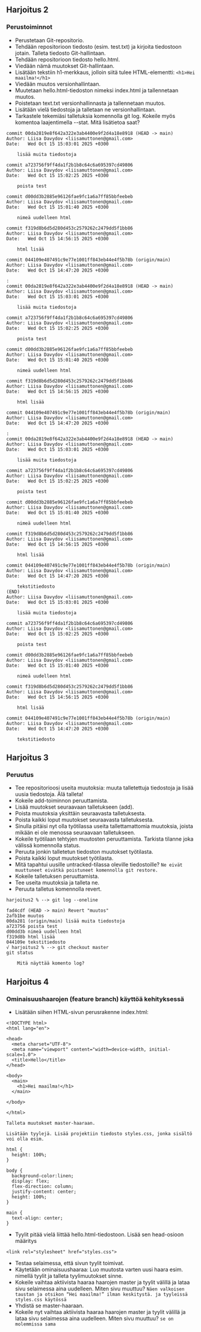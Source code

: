 ## Harjoitus 2
### Perustoiminnot
- Perustetaan Git-repositorio.
- Tehdään repositorioon tiedosto (esim. test.txt) ja kirjoita tiedostoon jotain. Talleta tiedosto Git-hallintaan.
- Tehdään repositorioon tiedosto hello.html.
- Viedään nämä muutokset Git-hallintaan.
- Lisätään tekstiin h1-merkkaus, jolloin siitä tulee HTML-elementti:
```<h1>Hei maailma!</h1>```
- Viedään muutos versionhallintaan.
- Muutetaan hello.html-tiedoston nimeksi index.html ja tallennetaan muutos.
- Poistetaan text.txt versionhallinnasta ja tallennetaan muutos. 
- Lisätään vielä tiedostoja ja talletaan ne versionhallintaan.
- Tarkastele tekemiäsi talletuksia komennolla git log. Kokeile myös komentoa laajentimella --stat. Mitä lisätietoa saat?

```
commit 00da2819e8f642a322e3ab4400e9f2d4a18e8918 (HEAD -> main)
Author: Liisa Davydov <liisamuttonen@gmail.com>
Date:   Wed Oct 15 15:03:01 2025 +0300

    lisää muita tiedostoja

commit a723756f9ff4da1f2b1b8c64c6a695397cd49806
Author: Liisa Davydov <liisamuttonen@gmail.com>
Date:   Wed Oct 15 15:02:25 2025 +0300

    poista test

commit d00dd3b2885e96126fae9fc1a6a7ff85bbfeebeb
Author: Liisa Davydov <liisamuttonen@gmail.com>
Date:   Wed Oct 15 15:01:40 2025 +0300

    nimeä uudelleen html

commit f319d8b6d5d280d453c2579262c2479dd5f1bb86
Author: Liisa Davydov <liisamuttonen@gmail.com>
Date:   Wed Oct 15 14:56:15 2025 +0300

    html lisää

commit 044109e407491c9e77e1001ff843eb44e4f5b78b (origin/main)
Author: Liisa Davydov <liisamuttonen@gmail.com>
Date:   Wed Oct 15 14:47:20 2025 +0300

:
commit 00da2819e8f642a322e3ab4400e9f2d4a18e8918 (HEAD -> main)
Author: Liisa Davydov <liisamuttonen@gmail.com>
Date:   Wed Oct 15 15:03:01 2025 +0300

    lisää muita tiedostoja

commit a723756f9ff4da1f2b1b8c64c6a695397cd49806
Author: Liisa Davydov <liisamuttonen@gmail.com>
Date:   Wed Oct 15 15:02:25 2025 +0300

    poista test

commit d00dd3b2885e96126fae9fc1a6a7ff85bbfeebeb
Author: Liisa Davydov <liisamuttonen@gmail.com>
Date:   Wed Oct 15 15:01:40 2025 +0300

    nimeä uudelleen html

commit f319d8b6d5d280d453c2579262c2479dd5f1bb86
Author: Liisa Davydov <liisamuttonen@gmail.com>
Date:   Wed Oct 15 14:56:15 2025 +0300

    html lisää

commit 044109e407491c9e77e1001ff843eb44e4f5b78b (origin/main)
Author: Liisa Davydov <liisamuttonen@gmail.com>
Date:   Wed Oct 15 14:47:20 2025 +0300

:
commit 00da2819e8f642a322e3ab4400e9f2d4a18e8918 (HEAD -> main)
Author: Liisa Davydov <liisamuttonen@gmail.com>
Date:   Wed Oct 15 15:03:01 2025 +0300

    lisää muita tiedostoja

commit a723756f9ff4da1f2b1b8c64c6a695397cd49806
Author: Liisa Davydov <liisamuttonen@gmail.com>
Date:   Wed Oct 15 15:02:25 2025 +0300

    poista test

commit d00dd3b2885e96126fae9fc1a6a7ff85bbfeebeb
Author: Liisa Davydov <liisamuttonen@gmail.com>
Date:   Wed Oct 15 15:01:40 2025 +0300

    nimeä uudelleen html

commit f319d8b6d5d280d453c2579262c2479dd5f1bb86
Author: Liisa Davydov <liisamuttonen@gmail.com>
Date:   Wed Oct 15 14:56:15 2025 +0300

    html lisää

commit 044109e407491c9e77e1001ff843eb44e4f5b78b (origin/main)
Author: Liisa Davydov <liisamuttonen@gmail.com>
Date:   Wed Oct 15 14:47:20 2025 +0300

    tekstitiedosto
(END)
Author: Liisa Davydov <liisamuttonen@gmail.com>
Date:   Wed Oct 15 15:03:01 2025 +0300

    lisää muita tiedostoja

commit a723756f9ff4da1f2b1b8c64c6a695397cd49806
Author: Liisa Davydov <liisamuttonen@gmail.com>
Date:   Wed Oct 15 15:02:25 2025 +0300

    poista test

commit d00dd3b2885e96126fae9fc1a6a7ff85bbfeebeb
Author: Liisa Davydov <liisamuttonen@gmail.com>
Date:   Wed Oct 15 15:01:40 2025 +0300

    nimeä uudelleen html

commit f319d8b6d5d280d453c2579262c2479dd5f1bb86
Author: Liisa Davydov <liisamuttonen@gmail.com>
Date:   Wed Oct 15 14:56:15 2025 +0300

    html lisää

commit 044109e407491c9e77e1001ff843eb44e4f5b78b (origin/main)
Author: Liisa Davydov <liisamuttonen@gmail.com>
Date:   Wed Oct 15 14:47:20 2025 +0300

    tekstitiedosto
```

## Harjoitus 3
### Peruutus
- Tee repositorioosi useita muutoksia: muuta talletettuja tiedostoja ja lisää uusia tiedostoja. Älä talleta!
- Kokeile add-toiminnon peruuttamista.
- Lisää muutokset seuraavaan talletukseen (add).
- Poista muutoksia yksittäin seuraavasta talletuksesta.
- Poista kaikki loput muutokset seuraavasta talletuksesta.
- Sinulla pitäisi nyt olla työtilassa useita tallettamattomia muutoksia, joista mikään ei ole menossa seuraavaan talletukseen.
- Kokeile työtilaan tehtyjen muutosten peruuttamista. Tarkista tilanne joka välissä komennolla status.
- Peruuta jonkin talletetun tiedoston muutokset työtilasta.
- Poista kaikki loput muutokset työtilasta.
- Mitä tapahtui uusille untracked-tilassa oleville tiedostoille?
```Ne eivät muuttuneet eivätkä poistuneet komennolla git restore.```
- Kokeile talletuksen peruuttamista.
- Tee useita muutoksia ja talleta ne.
- Peruuta talletus komennolla revert.
```
harjoitus2 % --> git log --oneline

fad4cdf (HEAD -> main) Revert "muutos"
2afb1be muutos
00da281 (origin/main) lisää muita tiedostoja
a723756 poista test
d00dd3b nimeä uudelleen html
f319d8b html lisää
044109e tekstitiedosto
√ harjoitus2 % --> git checkout master
git status
```
        Mitä näyttää komento log?

## Harjoitus 4
### Ominaisuushaarojen (feature branch) käyttöä kehityksessä
- Lisätään siihen HTML-sivun perusrakenne index.html:
```
<!DOCTYPE html>
<html lang="en">

<head>
  <meta charset="UTF-8">
  <meta name="viewport" content="width=device-width, initial-scale=1.0">
  <title>Hello</title>
</head>

<body>
  <main>
    <h1>Hei maailma!</h1>
  </main>

</body>

</html>

Talleta muutokset master-haaraan.

Lisätään tyylejä. Lisää projektiin tiedosto styles.css, jonka sisältö voi olla esim.

html {
  height: 100%;
}

body {
  background-color:linen;
  display: flex;
  flex-direction: column;
  justify-content: center;
  height: 100%;
}

main {
  text-align: center;
}
```
- Tyylit pitää vielä liittää hello.html-tiedostoon. Lisää sen head-osioon määritys
```
<link rel="stylesheet" href="styles.css">
```
- Testaa selaimessa, että sivun tyylit toimivat.
- Käytetään ominaisuushaaraa: Luo muutosta varten uusi haara esim. nimellä tyylit ja talleta tyylimuutokset sinne.
- Kokeile vaihtaa aktiivista haaraa haarojen master ja tyylit välillä ja lataa sivu selaimessa aina uudelleen. Miten sivu muuttuu?
```Näen valkoisen taustan ja otsikon “Hei maailma!” ilman keskitystä. ja tyyleissä styles.css käytössä```
- Yhdistä se master-haaraan.
- Kokeile nyt vaihtaa aktiivista haaraa haarojen master ja tyylit välillä ja lataa sivu selaimessa aina uudelleen. Miten sivu muuttuu?
```se on molemmissa sama```
